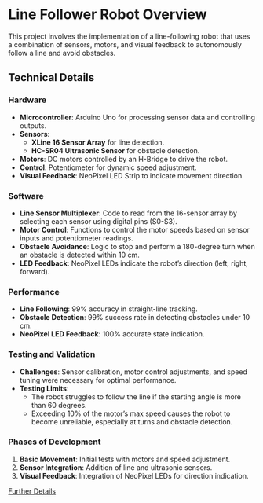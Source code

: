 # Line Follower Robot Overview

This project involves the implementation of a line-following robot that uses a combination of sensors, motors, and visual feedback to autonomously follow a line and avoid obstacles.

## Technical Details

### Hardware
- **Microcontroller**: Arduino Uno for processing sensor data and controlling outputs.
- **Sensors**: 
  - **XLine 16 Sensor Array** for line detection.
  - **HC-SR04 Ultrasonic Sensor** for obstacle detection.
- **Motors**: DC motors controlled by an H-Bridge to drive the robot.
- **Control**: Potentiometer for dynamic speed adjustment.
- **Visual Feedback**: NeoPixel LED Strip to indicate movement direction.

### Software
- **Line Sensor Multiplexer**: Code to read from the 16-sensor array by selecting each sensor using digital pins (S0-S3).
- **Motor Control**: Functions to control the motor speeds based on sensor inputs and potentiometer readings.
- **Obstacle Avoidance**: Logic to stop and perform a 180-degree turn when an obstacle is detected within 10 cm.
- **LED Feedback**: NeoPixel LEDs indicate the robot’s direction (left, right, forward).

### Performance
- **Line Following**: 99% accuracy in straight-line tracking.
- **Obstacle Detection**: 99% success rate in detecting obstacles under 10 cm.
- **NeoPixel LED Feedback**: 100% accurate state indication.

### Testing and Validation
- **Challenges**: Sensor calibration, motor control adjustments, and speed tuning were necessary for optimal performance.
- **Testing Limits**:
  - The robot struggles to follow the line if the starting angle is more than 60 degrees.
  - Exceeding 10% of the motor’s max speed causes the robot to become unreliable, especially at turns and obstacle detection.

### Phases of Development
1. **Basic Movement**: Initial tests with motors and speed adjustment.
2. **Sensor Integration**: Addition of line and ultrasonic sensors.
3. **Visual Feedback**: Integration of NeoPixel LEDs for direction indication.

[Further Details](https://github.com/your-username/robot-avoiding-obstacles/robot-documentation.pdf)

